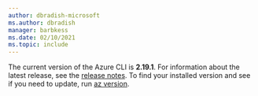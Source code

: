 ```yaml
---
author: dbradish-microsoft
ms.author: dbradish
manager: barbkess
ms.date: 02/10/2021
ms.topic: include
---
```


The current version of the Azure CLI is __2.19.1__. For information about the latest release, see the [release notes](../release-notes-azure-cli.md). To find your installed version and see if you need to update, run [az version](/cli/azure/reference-index#az_version).
